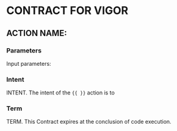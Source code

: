 # CONTRACT FOR VIGOR 

## ACTION NAME: 

### Parameters
Input parameters:


### Intent
INTENT.  The intent of the `{{ }}` action is to


### Term
TERM.  This Contract expires at the conclusion of code execution.